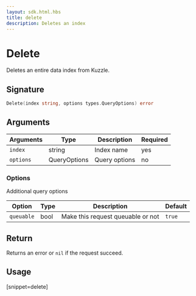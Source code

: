 ```yaml
---
layout: sdk.html.hbs
title: delete
description: Deletes an index
---
```


# Delete

Deletes an entire data index from Kuzzle.

## Signature

```go
Delete(index string, options types.QueryOptions) error
```

## Arguments

| Arguments | Type         | Description                           | Required |
| --------- | ------------ | ------------------------------------- | -------- |
| `index`   | string       | Index name                            | yes      |
| `options` | QueryOptions | Query options | no       |

### **Options**

Additional query options

| Option     | Type    | Description                       | Default |
| ---------- | ------- | --------------------------------- | ------- |
| `queuable` | bool | Make this request queuable or not | `true`  |

## Return

Returns an error or `nil` if the request succeed.

## Usage

[snippet=delete]
